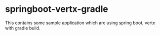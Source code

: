 # springboot-vertx-gradle

This contains some sample application which are using spring boot, vertx with gradle build.

